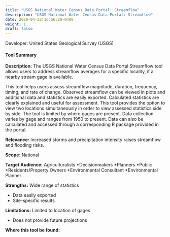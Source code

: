 ```yaml
---
title: "USGS National Water Census Data Portal: Streamflow"
description: "USGS National Water Census Data Portal: Streamflow"
date: 2020-04-22T16:56:20-0400
weight: 1
draft: false
---
```

Developer: United States Geological Survey (USGS)

#### Tool Summary
**Description:** The USGS National Water Census Data Portal Streamflow tool allows users to address streamflow averages for a specific locality, if a nearby stream gage is available. 

This tool helps users assess streamflow magnitude, duration, frequency, timing, and rate of change. Observed streamflow can be viewed in plots and additional data and statistics are easily exported. Calculated statistics are clearly explained and useful for assessment. This tool provides the option to view two locations simultaneously in order to view assessed statistics side by side. The tool is limited by where gages are present. Data collection varies by gage and ranges from 1950 to present. Data can also be calculated and accessed through a corresponding R package provided in the portal.

**Relevance:** Increased storms and precipitation intensity raises streamflow and flooding risks.

**Scope:** National

**Target Audience:** Agriculturalists 
*Decisionmakers 
*Planners
*Public 
*Residents/Property Owners 
*Environmental Consultant 
*Environmental Planner

**Strengths:** Wide range of statistics
* Data easily exported
* Site-specific results

**Limitations:** Limited to location of gages
* Does not provide future projections

**Where this tool be found:** 
